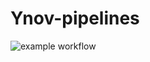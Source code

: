 # Ynov-pipelines

![example workflow](https://github.com/github/docs/actions/workflows/ynov.yml/badge.svg)

 
